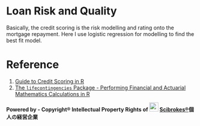 # Loan Risk and Quality

  Basically, the credit scoring is the risk modelling and rating onto the mortgage repayment. Here I use logistic regression for modelling to find the best fit model.

# Reference

  01. [Guide to Credit Scoring in R](https://raw.githubusercontent.com/englianhu/mortgage-repayment/master/reference/Guide%20to%20Credit%20Scoring%20in%20R.pdf)
  02. [The `lifecontingencies` Package - Performing Financial and Actuarial Mathematics Calculations in R](https://raw.githubusercontent.com/englianhu/mortgage-repayment/master/reference/The%20lifecontingencies%20Package%20-%20Performing%20Financial%20and%20Actuarial%20Mathematics%20Calculations%20in%20R.pdf)

**Powered by - Copyright® Intellectual Property Rights of <img src='https://raw.githubusercontent.com/englianhu/mortgage-repayment/master/www/oda-army2.jpg?raw=true' width='24'> [Scibrokes®](http://www.scibrokes.com)個人の経営企業**